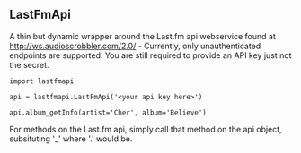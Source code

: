 LastFmApi
---------

A thin but dynamic wrapper around the Last.fm api webservice found at
http://ws.audioscrobbler.com/2.0/ - Currently, only unauthenticated endpoints
are supported. You are still required to provide an API key just not the
secret.

    import lastfmapi
    
    api = lastfmapi.LastFmApi('<your api key here>')
    
    api.album_getInfo(artist='Cher', album='Believe')

For methods on the Last.fm api, simply call that method on the api object,
subsituting '_' where '.' would be.
